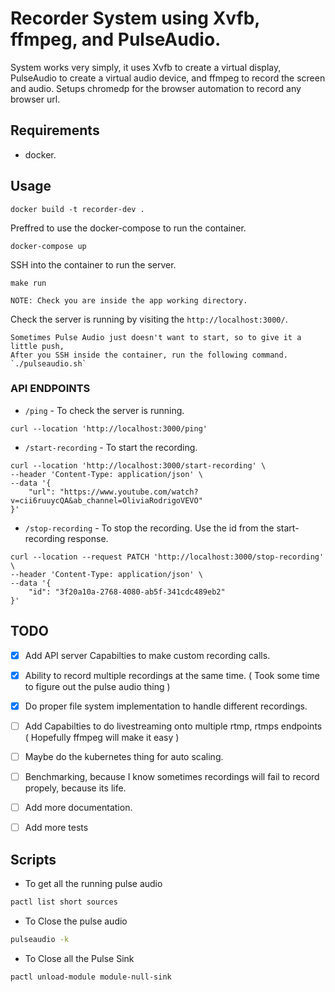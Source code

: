 # Recorder System using Xvfb, ffmpeg, and PulseAudio.

System works very simply, it uses Xvfb to create a virtual display, PulseAudio to create a virtual audio device, and ffmpeg to record the screen and audio. Setups chromedp for the browser automation to record any browser url.

## Requirements

- docker.

## Usage

```base
docker build -t recorder-dev .
```

Preffred to use the docker-compose to run the container.

```base
docker-compose up
```

SSH into the container to run the server.

```base
make run
```

`NOTE: Check you are inside the app working directory.`

Check the server is running by visiting the `http://localhost:3000/`.

```
Sometimes Pulse Audio just doesn't want to start, so to give it a little push, 
After you SSH inside the container, run the following command.
`./pulseaudio.sh`
```

### API ENDPOINTS

- `/ping` - To check the server is running.

```curl
curl --location 'http://localhost:3000/ping'
```

- `/start-recording` - To start the recording.

```curl
curl --location 'http://localhost:3000/start-recording' \
--header 'Content-Type: application/json' \
--data '{
    "url": "https://www.youtube.com/watch?v=cii6ruuycQA&ab_channel=OliviaRodrigoVEVO"
}'
```

- `/stop-recording` - To stop the recording.
  Use the id from the start-recording response.

```curl
curl --location --request PATCH 'http://localhost:3000/stop-recording' \
--header 'Content-Type: application/json' \
--data '{
    "id": "3f20a10a-2768-4080-ab5f-341cdc489eb2"
}'
```

## TODO

- [x] Add API server Capabilties to make custom recording calls.
- [x] Ability to record multiple recordings at the same time. ( Took some time to figure out the pulse audio thing )
- [x] Do proper file system implementation to handle different recordings.
- [ ] Add Capabilties to do livestreaming onto multiple rtmp, rtmps endpoints ( Hopefully ffmpeg will make it easy )
- [ ] Maybe do the kubernetes thing for auto scaling.
- [ ] Benchmarking, because I know sometimes recordings will fail to record propely, because its life.
- [ ] Add more documentation.
- [ ] Add more tests


## Scripts
- To get all the running pulse audio
```bash
pactl list short sources
```

- To Close the pulse audio
```bash
pulseaudio -k
```

- To Close all the Pulse Sink
```bash
pactl unload-module module-null-sink
```